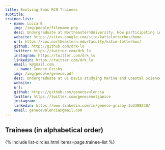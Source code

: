 ```yaml
---
title: Evolving Seas RCN Trainees
subtitle: 
trainee-list: 
  - name: Lucia B
    img: /img/people/filename.png
    desc: Undergraduate at NortheasternUniversity. How participating in RCN. Career goals. 
    website: https://sites.google.com/site/katielotterhos/home
    url: https://cos.northeastern.edu/faculty/katie-lotterhos/
    github: http://github.com/drk-lo
    twitter: https://twitter.com/drk_lo
    instagram: https://twitter.com/drk_lo
    linkedin: https://twitter.com/drk_lo
    email: k@gmail.com
     - name: Genece Grisby
    img: /img/people/genece.pdf
    desc: Undergraduate at UC Davis studying Marine and Coastal Science. Raises profiles of junior members of the Evolving Seas RCN. Working towards a career in marine conservation. 
    website: 
    url: 
    github: https://github.com/genecevalencia
    twitter: https://twitter.com/genecenotjanice
    instagram: 
    linkedin: https://www.linkedin.com/in/genece-grisby-3b3308230/
    email: genecevalencia@gmail.com
---
```


## Trainees (in alphabetical order)

{% include list-circles.html items=page.trainee-list %}
